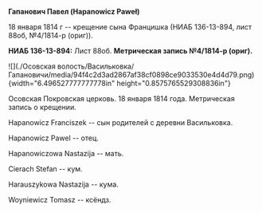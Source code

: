 **Гапанович Павел (Hapanowicz Paweł)**

18 января 1814 г -- крещение сына Францишка (НИАБ 136-13-894, лист 88об,
№4/1814-р (ориг)).

**НИАБ 136-13-894:** Лист 88об. **Метрическая запись №4/1814-р (ориг).**

![](./Осовская волость/Васильковка/Гапановичи/media/94f4c2d3ad2867af38cf0898ce9033530e4d4d79.png){width="6.496527777777778in"
height="0.8575765529308836in"}

Осовская Покровская церковь. 18 января 1814 года. Метрическая запись о
крещении.

Hapanowicz Franciszek -- сын родителей с деревни Васильковка.

Hapanowicz Pawel -- отец.

Hapanowiczowa Nastazija -- мать.

Cierach Stefan -- кум.

Harauszykowa Nastazija -- кума.

Woyniewicz Tomasz -- ксёндз.
